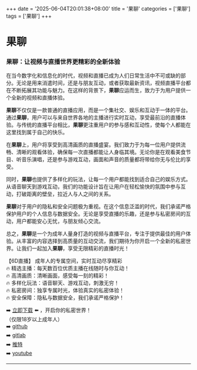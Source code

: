 +++
date = '2025-06-04T20:01:38+08:00'
title = '果聊'
categories = ['果聊']
tags = ['果聊']
+++

# 果聊

### 果聊：让视频与直播世界更精彩的全新体验

在当今数字化和信息化的时代，视频和直播已成为人们日常生活中不可或缺的部分。无论是用来消遣时间，还是与朋友互动，或者获取最新资讯，视频直播平台都在不断拓展其功能与魅力。在这样的背景下，**果聊**应运而生，致力于为用户提供一个全新的视频和直播体验。

**果聊**不仅仅是一款普通的直播应用，而是一个集社交、娱乐和互动于一体的平台。通过**果聊**，用户可以与来自世界各地的主播进行实时互动，享受最前沿的直播体验。与传统的直播平台相比，**果聊**更注重用户的参与感和互动性，使每个人都能在这里找到属于自己的快乐。

在**果聊**上，用户将享受到高清画质的直播盛宴。我们致力于为每一位用户提供流畅、清晰的观看体验，确保每一次直播都能让人身临其境。无论你是在观看美食节目、听音乐演唱，还是参与游戏互动，画面和声音的质量都将带给你无与伦比的享受。

同时，**果聊**也提供了多样化的玩法，让每一个用户都能找到适合自己的娱乐方式。从语音聊天到游戏互动，我们的功能设计旨在让用户在轻松愉快的氛围中参与互动，打破距离的壁垒，拉近人与人之间的关系。

**果聊**对于用户的隐私和安全问题极为重视。在这个信息泛滥的时代，我们承诺严格保护用户的个人信息与数据安全。无论是享受直播的乐趣，还是参与私密房间的互动，用户都能安心无忧，与朋友倾心交流。

总之，**果聊**是一个为成年人量身打造的视频与直播平台，专注于提供最佳的用户体验。从丰富的内容选择到高质量的互动交流，我们期待为你开启一个全新的私密世界。让我们一起加入**果聊**，享受无限精彩的直播时光！

【6D直播】
成年人的专属空间，实时互动尽享精彩  
🔥 精选主播：每天数百位优质主播在线随时与你互动！  
🔥 高清画质：清晰画面，感受每一刻的精彩！  
🔥 多样化玩法：语音聊天、游戏互动，刺激无穷！  
🔥 私密房间：独享专属时光，体验真实的私密体验！  
🔥 安全保障：隐私与数据安全，我们承诺严格保护！  

➡️ [立即下载](https://down123.s3.ap-east-1.amazonaws.com/down/down.html?channelCode=blog) ⬅️ ，开启你的私密世界！  
（仅限18岁以上成年人）  
➡️ [github](https://aldult-live.github.io/)  
➡️ [gitlab](https://seo-09598d.gitlab.io/)  
➡️ [推特](https://x.com/wegame33)  
➡️ [youtube](https://www.youtube.com/@6Dlive)  

---
